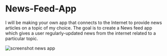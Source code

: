 # News-Feed-App
I will be making your own app that connects to the Internet to provide news articles on a topic of my choice. The goal is to create a News feed app which gives a user regularly-updated news from the internet related to a particular topic.

![screenshot news app](https://user-images.githubusercontent.com/35526918/43658488-55f097c4-9759-11e8-9786-f6818236075d.png)
